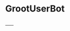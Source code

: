 # GrootUserBot
[ㅤㅤ](https://heroku.com/deploy?template=https://github.com/zaherkhanbhai/GrootUserBot)
